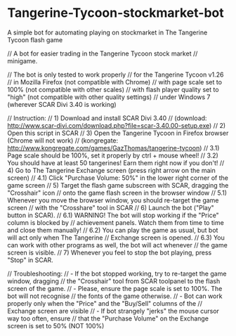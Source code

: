 # Tangerine-Tycoon-stockmarket-bot
A simple bot for automating playing on stockmarket in The Tangerine Tycoon flash game

// A bot for easier trading in the Tangerine Tycoon stock market
// minigame.

// The bot is only tested to work properly 
//   for the Tangerine Tycoon v1.26 
//   in Mozilla Firefox (not compatible with Chrome) 
//   with page scale set to 100% (not compatible with other scales)
//   with flash player quality set to "high" (not compatible with other quality settings)
//   under Windows 7 (wherever SCAR Divi 3.40 is working) 

// Instruction:
// 1) Download and install SCAR Divi 3.40 
//    (download: http://www.scar-divi.com/download.php?file=scar-3.40.00-setup.exe)
// 2) Open this script in SCAR
// 3) Open the Tangerine Tycoon in Firefox browser (Chrome will not work)
//    (kongregate: http://www.kongregate.com/games/GazThomas/tangerine-tycoon)
// 3.1) Page scale should be 100%, set it properly by ctrl + mouse wheel!
// 3.2) You should have at least 50 tangerines! Earn them right now if you don't!
// 4) Go to The Tangerine Exchange screen (press right arrow on the main screen)
// 4.1) Click "Purchase Volume: 50%" in the lower right corner of the game screen
// 5) Target the flash game subscreen with SCAR, dragging the "Crosshair" icon
//    onto the game flash screen in the browser window
// 5.1) Whenever you move the browser window, you should re-target the game screen
//      with the "Crosshare" tool in SCAR
// 6) Launch the bot ("Play" button in SCAR). 
// 6.1) WARNING! The bot will stop working if the "Price" column is blocked by
//      achievement panels. Watch them from time to time and close them manually!
// 6.2) You can play the game as usual, but bot will act only when The Tangerine
//      Exchange screen is opened.
// 6.3) You can work with other programs as well, the bot will act whenever
//      the game screen is visible. 
// 7) Whenever you feel to stop the bot playing, press "Stop" in SCAR.

// Troubleshooting:
// - If the bot stopped working, try to re-target the game window, dragging
//   the "Crosshair" tool from SCAR toolpanel to the flash screen of the game.
// - Please, ensure the page scale is set to 100%. The bot will not recognise
//   the fonts of the game otherwise.
// - Bot can work properly only when the "Price" and the "Buy/Sell" columns of the
//   Exchange screen are visible
// - If bot strangely "jerks" the mouse cursor way too often, ensure
//   that the "Purchase Volume" on the Exchange screen is set to 50% (NOT 100%)
